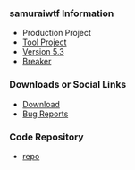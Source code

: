 ### samuraiwtf Information
* <i class="fas fa-city" style="color:#800080;"></i>
    <span>Production Project</span>
* [Tool Project](#)
* [Version 5.3](https://tiny.si/samurai)
* [Breaker](#)

### Downloads or Social Links
* [Download](https://tiny.si/samurai)
* [Bug Reports](https://github.com/SamuraiWTF/samuraiwtf/issues)

### Code Repository
* [repo](https://github.com/SamuraiWTF/samuraiwtf)


